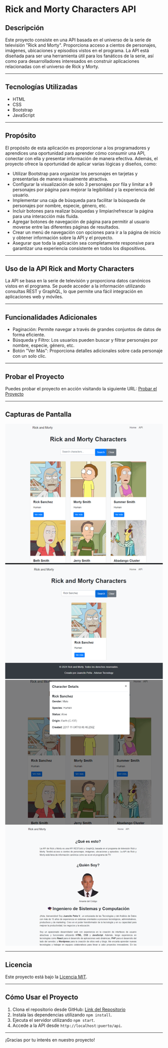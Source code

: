 # Rick and Morty Characters API

## Descripción
Este proyecto consiste en una API basada en el universo de la serie de televisión "Rick and Morty". Proporciona acceso a cientos de personajes, imágenes, ubicaciones y episodios vistos en el programa. La API está diseñada para ser una herramienta útil para los fanáticos de la serie, así como para desarrolladores interesados en construir aplicaciones relacionadas con el universo de Rick y Morty.

---

## Tecnologías Utilizadas
- HTML
- CSS
- Bootstrap
- JavaScript

---

## Propósito
El propósito de esta aplicación es proporcionar a los programadores y aprendices una oportunidad para aprender cómo consumir una API, conectar con ella y presentar información de manera efectiva. Además, el proyecto ofrece la oportunidad de aplicar varias lógicas y diseños, como:

- Utilizar Bootstrap para organizar los personajes en tarjetas y presentarlas de manera visualmente atractiva.
- Configurar la visualización de solo 3 personajes por fila y limitar a 9 personajes por página para mejorar la legibilidad y la experiencia del usuario.
- Implementar una caja de búsqueda para facilitar la búsqueda de personajes por nombre, especie, género, etc.
- Incluir botones para realizar búsquedas y limpiar/refrescar la página para una interacción más fluida.
- Agregar botones de navegación de página para permitir al usuario moverse entre las diferentes páginas de resultados.
- Crear un menú de navegación con opciones para ir a la página de inicio y obtener información sobre la API y el proyecto.
- Asegurar que toda la aplicación sea completamente responsive para garantizar una experiencia consistente en todos los dispositivos.
  
---

## Uso de la API Rick and Morty Characters
La API se basa en la serie de televisión y proporciona datos canónicos vistos en el programa. Se puede acceder a la información utilizando consultas REST y GraphQL, lo que permite una fácil integración en aplicaciones web y móviles.

---

## Funcionalidades Adicionales
- Paginación: Permite navegar a través de grandes conjuntos de datos de forma eficiente.
- Búsqueda y Filtro: Los usuarios pueden buscar y filtrar personajes por nombre, especie, género, etc.
- Botón "Ver Más": Proporciona detalles adicionales sobre cada personaje con un solo clic.

---
## Probar el Proyecto

Puedes probar el proyecto en acción visitando la siguiente URL: [Probar el Proyecto](https://tu-url-del-proyecto.com)

---

## Capturas de Pantalla
![Captura de pantalla 1](Ricy1.png)
![Captura de pantalla 2](Rick2.png)
![Captura de pantalla 3](Rick3.png)
![Captura de pantalla 4](Rick4.png)



---

## Licencia
Este proyecto está bajo la [Licencia MIT](https://opensource.org/licenses/MIT).

---

## Cómo Usar el Proyecto
1. Clona el repositorio desde GitHub: [Link del Repositorio](https://github.com/JUANCITOPENA/Rick-and-Morty-Characters-API)
2. Instala las dependencias utilizando `npm install`.
3. Ejecuta el servidor utilizando `npm start`.
4. Accede a la API desde `http://localhost:puerto/api`.

---

¡Gracias por tu interés en nuestro proyecto!
